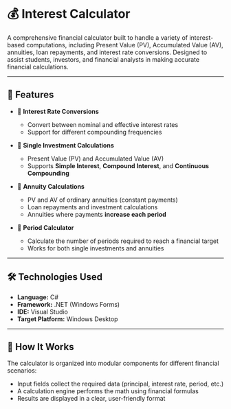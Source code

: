 # 💰 Interest Calculator

A comprehensive financial calculator built to handle a variety of interest-based computations, including Present Value (PV), Accumulated Value (AV), annuities, loan repayments, and interest rate conversions. Designed to assist students, investors, and financial analysts in making accurate financial calculations.

---

## 📌 Features

- 🔁 **Interest Rate Conversions**
  - Convert between nominal and effective interest rates
  - Support for different compounding frequencies

- 💸 **Single Investment Calculations**
  - Present Value (PV) and Accumulated Value (AV)
  - Supports **Simple Interest**, **Compound Interest**, and **Continuous Compounding**

- 📅 **Annuity Calculations**
  - PV and AV of ordinary annuities (constant payments)
  - Loan repayments and investment calculations
  - Annuities where payments **increase each period**

- 📆 **Period Calculator**
  - Calculate the number of periods required to reach a financial target
  - Works for both single investments and annuities

---

## 🛠️ Technologies Used

- **Language:** C#  
- **Framework:** .NET (Windows Forms)  
- **IDE:** Visual Studio  
- **Target Platform:** Windows Desktop

---

## 🧠 How It Works

The calculator is organized into modular components for different financial scenarios:
- Input fields collect the required data (principal, interest rate, period, etc.)
- A calculation engine performs the math using financial formulas
- Results are displayed in a clear, user-friendly format

